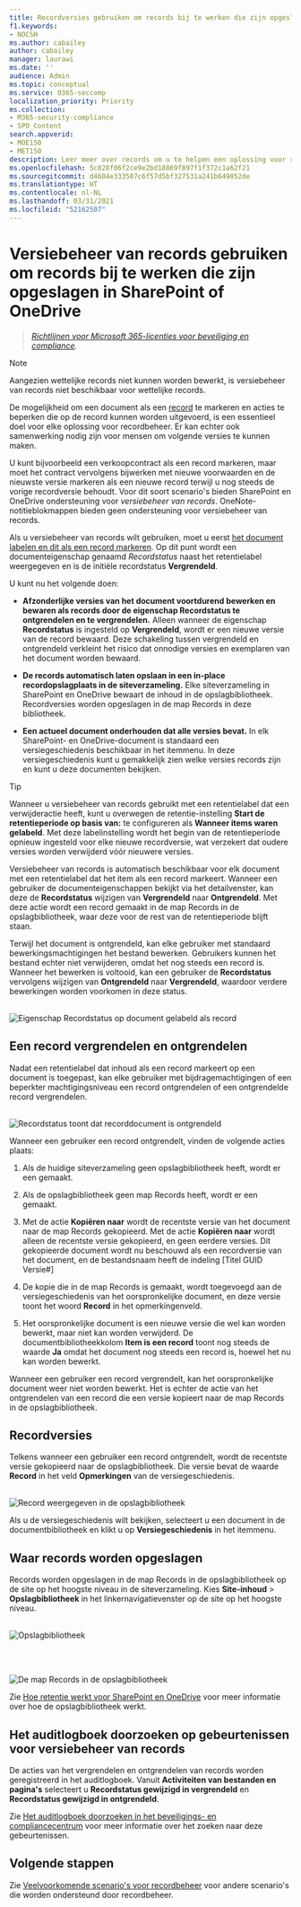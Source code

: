 ```yaml
---
title: Recordversies gebruiken om records bij te werken die zijn opgeslagen in SharePoint of OneDrive
f1.keywords:
- NOCSH
ms.author: cabailey
author: cabailey
manager: laurawi
ms.date: ''
audience: Admin
ms.topic: conceptual
ms.service: O365-seccomp
localization_priority: Priority
ms.collection:
- M365-security-compliance
- SPO_Content
search.appverid:
- MOE150
- MET150
description: Leer meer over records om u te helpen een oplossing voor recordbeheer te implementeren in Microsoft 365.
ms.openlocfilehash: 5c828f06f2ce9e2bd18869f897f1f372c1a62f21
ms.sourcegitcommit: d4604e333507c6f57d5bf327531a241b649052de
ms.translationtype: HT
ms.contentlocale: nl-NL
ms.lasthandoff: 03/31/2021
ms.locfileid: "52162507"
---
```

# <a name="use-record-versioning-to-update-records-stored-in-sharepoint-or-onedrive"></a>Versiebeheer van records gebruiken om records bij te werken die zijn opgeslagen in SharePoint of OneDrive

>*[Richtlijnen voor Microsoft 365-licenties voor beveiliging en compliance](/office365/servicedescriptions/microsoft-365-service-descriptions/microsoft-365-tenantlevel-services-licensing-guidance/microsoft-365-security-compliance-licensing-guidance).*

>[!NOTE] 
> Aangezien wettelijke records niet kunnen worden bewerkt, is versiebeheer van records niet beschikbaar voor wettelijke records.

De mogelijkheid om een document als een [record](records-management.md#records) te markeren en acties te beperken die op de record kunnen worden uitgevoerd, is een essentieel doel voor elke oplossing voor recordbeheer. Er kan echter ook samenwerking nodig zijn voor mensen om volgende versies te kunnen maken.

U kunt bijvoorbeeld een verkoopcontract als een record markeren, maar moet het contract vervolgens bijwerken met nieuwe voorwaarden en de nieuwste versie markeren als een nieuwe record terwijl u nog steeds de vorige recordversie behoudt. Voor dit soort scenario's bieden SharePoint en OneDrive ondersteuning voor *versiebeheer van records*. OneNote-notitieblokmappen bieden geen ondersteuning voor versiebeheer van records.

Als u versiebeheer van records wilt gebruiken, moet u eerst [het document labelen en dit als een record markeren](declare-records.md). Op dit punt wordt een documenteigenschap genaamd *Recordstatus* naast het retentielabel weergegeven en is de initiële recordstatus **Vergrendeld**. 

U kunt nu het volgende doen:

  - **Afzonderlijke versies van het document voortdurend bewerken en bewaren als records door de eigenschap Recordstatus te ontgrendelen en te vergrendelen.** Alleen wanneer de eigenschap **Recordstatus** is ingesteld op **Vergrendeld**, wordt er een nieuwe versie van de record bewaard. Deze schakeling tussen vergrendeld en ontgrendeld verkleint het risico dat onnodige versies en exemplaren van het document worden bewaard.

  - **De records automatisch laten opslaan in een in-place recordopslagplaats in de siteverzameling.** Elke siteverzameling in SharePoint en OneDrive bewaart de inhoud in de opslagbibliotheek. Recordversies worden opgeslagen in de map Records in deze bibliotheek.

  - **Een actueel document onderhouden dat alle versies bevat.** In elk SharePoint- en OneDrive-document is standaard een versiegeschiedenis beschikbaar in het itemmenu. In deze versiegeschiedenis kunt u gemakkelijk zien welke versies records zijn en kunt u deze documenten bekijken.

> [!TIP]
> Wanneer u versiebeheer van records gebruikt met een retentielabel dat een verwijderactie heeft, kunt u overwegen de retentie-instelling **Start de retentieperiode op basis van:** te configureren als **Wanneer items waren gelabeld**. Met deze labelinstelling wordt het begin van de retentieperiode opnieuw ingesteld voor elke nieuwe recordversie, wat verzekert dat oudere versies worden verwijderd vóór nieuwere versies.

Versiebeheer van records is automatisch beschikbaar voor elk document met een retentielabel dat het item als een record markeert. Wanneer een gebruiker de documenteigenschappen bekijkt via het detailvenster, kan deze de **Recordstatus** wijzigen van **Vergrendeld** naar **Ontgrendeld**. Met deze actie wordt een record gemaakt in de map Records in de opslagbibliotheek, waar deze voor de rest van de retentieperiode blijft staan. 

Terwijl het document is ontgrendeld, kan elke gebruiker met standaard bewerkingsmachtigingen het bestand bewerken. Gebruikers kunnen het bestand echter niet verwijderen, omdat het nog steeds een record is. Wanneer het bewerken is voltooid, kan een gebruiker de **Recordstatus** vervolgens wijzigen van **Ontgrendeld** naar **Vergrendeld**, waardoor verdere bewerkingen worden voorkomen in deze status.
<br/><br/>

![Eigenschap Recordstatus op document gelabeld als record](../media/recordversioning8.png)

## <a name="locking-and-unlocking-a-record"></a>Een record vergrendelen en ontgrendelen

Nadat een retentielabel dat inhoud als een record markeert op een document is toegepast, kan elke gebruiker met bijdragemachtigingen of een beperkter machtigingsniveau een record ontgrendelen of een ontgrendelde record vergrendelen.
<br/><br/>

![Recordstatus toont dat recorddocument is ontgrendeld](../media/recordversioning9.png)

Wanneer een gebruiker een record ontgrendelt, vinden de volgende acties plaats:

1. Als de huidige siteverzameling geen opslagbibliotheek heeft, wordt er een gemaakt.

2. Als de opslagbibliotheek geen map Records heeft, wordt er een gemaakt.

3. Met de actie **Kopiëren naar** wordt de recentste versie van het document naar de map Records gekopieerd. Met de actie **Kopiëren naar** wordt alleen de recentste versie gekopieerd, en geen eerdere versies. Dit gekopieerde document wordt nu beschouwd als een recordversie van het document, en de bestandsnaam heeft de indeling \[Titel GUID Versie\#\]

4. De kopie die in de map Records is gemaakt, wordt toegevoegd aan de versiegeschiedenis van het oorspronkelijke document, en deze versie toont het woord **Record** in het opmerkingenveld.

5. Het oorspronkelijke document is een nieuwe versie die wel kan worden bewerkt, maar niet kan worden verwijderd. De documentbibliotheekkolom **Item is een record** toont nog steeds de waarde **Ja** omdat het document nog steeds een record is, hoewel het nu kan worden bewerkt.

Wanneer een gebruiker een record vergrendelt, kan het oorspronkelijke document weer niet worden bewerkt. Het is echter de actie van het ontgrendelen van een record die een versie kopieert naar de map Records in de opslagbibliotheek.

## <a name="record-versions"></a>Recordversies

Telkens wanneer een gebruiker een record ontgrendelt, wordt de recentste versie gekopieerd naar de opslagbibliotheek. Die versie bevat de waarde **Record** in het veld **Opmerkingen** van de versiegeschiedenis.
<br/><br/>

![Record weergegeven in de opslagbibliotheek](../media/recordversioning10.png)

Als u de versiegeschiedenis wilt bekijken, selecteert u een document in de documentbibliotheek en klikt u op **Versiegeschiedenis** in het itemmenu.

## <a name="where-records-are-stored"></a>Waar records worden opgeslagen

Records worden opgeslagen in de map Records in de opslagbibliotheek op de site op het hoogste niveau in de siteverzameling. Kies **Site-inhoud** \> **Opslagbibliotheek** in het linkernavigatievenster op de site op het hoogste niveau.
<br/><br/>

![Opslagbibliotheek](../media/recordversioning11.png)

<br/><br/>

![De map Records in de opslagbibliotheek](../media/recordversioning12.png)

Zie [Hoe retentie werkt voor SharePoint en OneDrive](retention-policies-sharepoint.md#how-retention-works-for-sharepoint-and-onedrive) voor meer informatie over hoe de opslagbibliotheek werkt.

## <a name="searching-the-audit-log-for-record-versioning-events"></a>Het auditlogboek doorzoeken op gebeurtenissen voor versiebeheer van records

De acties van het vergrendelen en ontgrendelen van records worden geregistreerd in het auditlogboek. Vanuit **Activiteiten van bestanden en pagina's** selecteert u **Recordstatus gewijzigd in vergrendeld** en **Recordstatus gewijzigd in ontgrendeld**.

Zie [Het auditlogboek doorzoeken in het beveiligings- en compliancecentrum](search-the-audit-log-in-security-and-compliance.md#file-and-page-activities) voor meer informatie over het zoeken naar deze gebeurtenissen.

## <a name="next-steps"></a>Volgende stappen

Zie [Veelvoorkomende scenario's voor recordbeheer](get-started-with-records-management.md#common-scenarios-for-records-management) voor andere scenario's die worden ondersteund door recordbeheer.